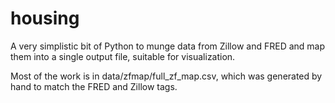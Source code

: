 # housing

A very simplistic bit of Python to munge data from Zillow and FRED and map them into a single output file, suitable for visualization.

Most of the work is in data/zfmap/full_zf_map.csv, which was generated by hand to match the FRED and Zillow tags.
